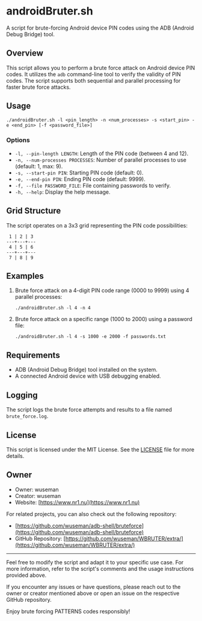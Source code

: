 # androidBruter.sh

A script for brute-forcing Android device PIN codes using the ADB (Android Debug Bridge) tool.

## Overview

This script allows you to perform a brute force attack on Android device PIN codes. It utilizes the `adb` command-line tool to verify the validity of PIN codes. The script supports both sequential and parallel processing for faster brute force attacks.

## Usage

```shell
./androidBruter.sh -l <pin_length> -n <num_processes> -s <start_pin> -e <end_pin> [-f <password_file>]
```

### Options

- `-l, --pin-length LENGTH`: Length of the PIN code (between 4 and 12).
- `-n, --num-processes PROCESSES`: Number of parallel processes to use (default: 1, max: 9).
- `-s, --start-pin PIN`: Starting PIN code (default: 0).
- `-e, --end-pin PIN`: Ending PIN code (default: 9999).
- `-f, --file PASSWORD_FILE`: File containing passwords to verify.
- `-h, --help`: Display the help message.

## Grid Structure

The script operates on a 3x3 grid representing the PIN code possibilities:

```
 1 | 2 | 3 
---+---+---
 4 | 5 | 6 
---+---+---
 7 | 8 | 9 
```

## Examples

1. Brute force attack on a 4-digit PIN code range (0000 to 9999) using 4 parallel processes:
   ```shell
   ./androidBruter.sh -l 4 -n 4
   ```

2. Brute force attack on a specific range (1000 to 2000) using a password file:
   ```shell
   ./androidBruter.sh -l 4 -s 1000 -e 2000 -f passwords.txt
   ```

## Requirements

- ADB (Android Debug Bridge) tool installed on the system.
- A connected Android device with USB debugging enabled.

## Logging

The script logs the brute force attempts and results to a file named `brute_force.log`.

## License

This script is licensed under the MIT License. See the [LICENSE](LICENSE) file for more details.

## Owner

- Owner: wuseman
- Creator: wuseman
- Website: [https://www.nr1.nu](https://www.nr1.nu)

For related projects, you can also check out the following repository:

- [https://github.com/wuseman/adb-shell/bruteforce](https://github.com/wuseman/adb-shell/bruteforce)
- GitHub Repository: [https://github.com/wuseman/WBRUTER/extra/](https://github.com/wuseman/WBRUTER/extra/)

---

Feel free to modify the script and adapt it to your specific use case. For more information, refer to the script's comments and the usage instructions provided above.

If you encounter any issues or have questions, please reach out to the owner or creator mentioned above or open an issue on the respective GitHub repository.

Enjoy brute forcing PATTERNS codes responsibly!


